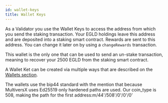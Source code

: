 ```yaml
---
id: wallet-keys
title: Wallet Keys
---
```


As a Validator you use the Wallet Keys to access the address from which you send the staking transaction. Your EGLD holdings leave this address and are deposited into a staking smart contract. Rewards are sent to this address. You can change it later on by using a `changeRewards` transaction.

This wallet is the only one that can be used to send an un-stake transaction, meaning to recover your 2500 EGLD from the staking smart contract.

A Wallet Ket can be created via multiple ways that are described on the [Wallets section](/wallet/overview/).

The wallets use the bip44 standard with the mention that because MultiversX uses Ed25519 only hardened paths are used. Our coin_type is 508, making the path for the first address:m/44'/508'/0'/0'/0’

